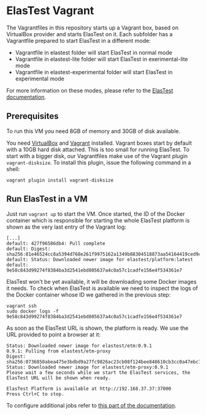 # ElasTest Vagrant

The Vagrantfiles in this repository starts up a Vagrant box, based on VirtualBox provider and starts ElasTest on it. Each subfolder has a Vagrantfile prepared to start ElasTest in a different mode: 

* Vagrantfile in elastest folder will start ElasTest in normal mode
* Vagrantfile in elastest-lite folder will start ElasTest in exerimental-lite mode
* Vagrantfile in elastest-experimental folder will start ElasTest in experimental mode

For more information on these modes, please refer to the [ElasTest documentation](https://elastest.io/docs/).

## Prerequisites

To run this VM you need 8GB of memory and 30GB of disk available.

You need [VirtualBox](https://www.virtualbox.org/wiki/Downloads) and [Vagrant](https://www.vagrantup.com/docs/installation/) installed. Vagrant boxes start by default with a 10GB hard disk attached. 
This is too small for running ElasTest. To start with a bigger disk, our Vagrantfiles make use of the Vagrant plugin `vagrant-disksize`. To install this plugin, issue the following command in a shell:

    vagrant plugin install vagrant-disksize

## Run ElasTest in a VM

Just run `vagrant up` to start the VM. Once started, the ID of the Docker container which is responsible for starting the whole ElasTest platform is shown as the very last entry of the Vagrant log:

    [...]
    default: 427f96586db4: Pull complete
    default: Digest: sha256:81e46524cc8a5394d768e261f9975162a1349b88304518873aa54164419ced9c
    default: Status: Downloaded newer image for elastest/platform:latest
    default: 9e58c843d99274f8384ba3d2541ebd805637a4c0a57c1cadfe156e4f534361e7

ElasTest won't be yet available, it will be downloading some Docker images it needs. To check when ElasTest is available we need to inspect the logs of the Docker container whose ID we gathered in the previous step:

    vagrant ssh
    sudo docker logs -f 9e58c843d99274f8384ba3d2541ebd805637a4c0a57c1cadfe156e4f534361e7

As soon as the ElasTest URL is shown, the platform is ready. We use the URL provided to point a browser at it:

    Status: Downloaded newer image for elastest/etm:0.9.1
    0.9.1: Pulling from elastest/etm-proxy
    Digest: sha256:0736850abea475e3bdbd9a27fc9826ac23cb08f124bee848610cb3cc0a47ebc7
    Status: Downloaded newer image for elastest/etm-proxy:0.9.1
    Please wait a few seconds while we start the ElasTest services, the ElasTest URL will be shown when ready.

    ElasTest Platform is available at http://192.168.37.37:37000
    Press Ctrl+C to stop.

To configure additional jobs refer to [this part of the documentation](https://elastest.io/docs/testing/unit/).
